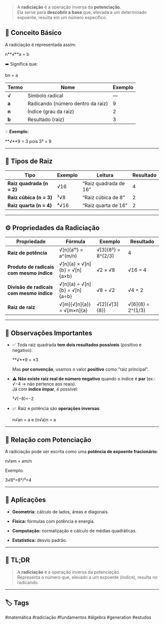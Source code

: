 
> A **radiciação** é a operação inversa da **potenciação**.  
> Ela serve para **descobrir a base** que, elevada a um determinado expoente, resulta em um número específico.

## 📘 Conceito Básico

A radiciação é representada assim:

n**√**a​ = b

➡️ Significa que:

bn = a

| Termo | Nome                              | Exemplo |
| ----- | --------------------------------- | ------- |
| **√** | Símbolo radical                   | —       |
| **a** | Radicando (número dentro da raiz) | 9       |
| **n** | Índice (grau da raiz)             | 2       |
| **b** | Resultado (raiz)                  | 3       |

💡 **Exemplo:**

**√**9 = 3 pois 3² = 9 

---

## 🔢 Tipos de Raiz

|Tipo|Exemplo|Leitura|Resultado|
|---|---|---|---|
|**Raiz quadrada (n = 2)**|√16|“Raiz quadrada de 16”|4|
|**Raiz cúbica (n = 3)**|³√8|“Raiz cúbica de 8”|2|
|**Raiz quarta (n = 4)**|⁴√16|“Raiz quarta de 16”|2|

---

## ⚙️ Propriedades da Radiciação

|Propriedade|Fórmula|Exemplo|Resultado|
|---|---|---|---|
|**Raiz de potência**|√[n]{aᵐ} = a^(m/n)|√[3]{8²} = 8^(2/3)|4|
|**Produto de radicais com mesmo índice**|√[n]{a} × √[n]{b} = √[n]{a×b}|√2 × √8|√16 = 4|
|**Divisão de radicais com mesmo índice**|√[n]{a} ÷ √[n]{b} = √[n]{a÷b}|√8 ÷ √2|√4 = 2|
|**Raiz de raiz**|√[m]{√[n]{a}} = √[m×n]{a}|√[2]{√[3]{8}}|√[6]{8} = 2^(1/3)|

---

## 💬 Observações Importantes

- ✅ Toda raiz quadrada **tem dois resultados possíveis** (positivo e negativo):
    
    **√**9 = ±3
    
    Mas **por convenção**, usamos o valor **positivo** como “raiz principal”.
    
- ⚠️ **Não existe raiz real de número negativo** quando o índice é **par** (ex.: √−4 → não pertence aos reais).  
    Já com **índice ímpar**, é possível:
    
    ³√(−8)=−2
- 📈 Raiz e potência são **operações inversas**:
    
    n√an = a e (n√a)n = a

---

## 🔁 Relação com Potenciação

A radiciação pode ser escrita como uma **potência de expoente fracionário**:

n√am = am/n

Exemplo:

3√8²=8²/³=4

---

## 🧠 Aplicações

- **Geometria:** cálculo de lados, áreas e diagonais.
    
- **Física:** fórmulas com potência e energia.
    
- **Computação:** normalização e cálculo de médias quadráticas.
    
- **Estatística:** desvio padrão.
    

---

## 🧾 TL;DR

> A **radiciação** é a operação inversa da potenciação.  
> Representa o número que, elevado a um expoente (índice), resulta no radicando.

---

## 🏷️ Tags

#matemática #radiciação #fundamentos #álgebra #generation #estudos